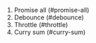 1. Promise all (#promise-all)
2. Debounce (#debounce)
3. Throttle (#throttle)
4. Curry sum (#curry-sum)